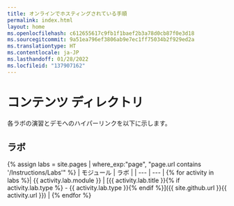 ```yaml
---
title: オンラインでホスティングされている手順
permalink: index.html
layout: home
ms.openlocfilehash: c612655617c9fb1f1baef2b3a78d0cb87f0e3d18
ms.sourcegitcommit: 9a51ea796ef3806ab9e7ec1ff75034b2f929ed2a
ms.translationtype: HT
ms.contentlocale: ja-JP
ms.lasthandoff: 01/28/2022
ms.locfileid: "137907162"
---
```

# <a name="content-directory"></a>コンテンツ ディレクトリ

各ラボの演習とデモへのハイパーリンクを以下に示します。

## <a name="labs"></a>ラボ

{% assign labs = site.pages | where_exp:"page", "page.url contains '/Instructions/Labs'" %}
| モジュール | ラボ |
| --- | --- | 
{% for activity in labs  %}| {{ activity.lab.module }} | [{{ activity.lab.title }}{% if activity.lab.type %} - {{ activity.lab.type }}{% endif %}]({{ site.github.url }}{{ activity.url }}) |
{% endfor %}

